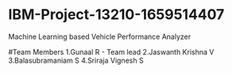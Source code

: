 # IBM-Project-13210-1659514407
Machine Learning based Vehicle Performance Analyzer


#Team Members
1.Gunaal R - Team lead
2.Jaswanth Krishna V
3.Balasubramaniam S
4.Sriraja Vignesh S
